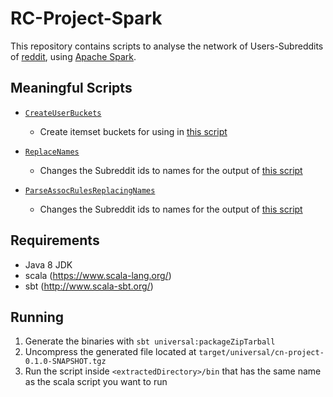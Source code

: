 # RC-Project-Spark

This repository contains scripts to analyse the network of Users-Subreddits of [reddit](reddit.com), using [Apache Spark](https://spark.apache.org/).

## Meaningful Scripts

- [`CreateUserBuckets`](https://github.com/DReigada/CN-Project/blob/master/src/main/scala/part2/CreateUserBuckets.scala)
    * Create itemset buckets for using in [this script](https://github.com/DReigada/RC-Project-Spark/blob/master/src/main/scala/rc/FindSubredditsItemSet.scala)

- [`ReplaceNames`](https://github.com/DReigada/CN-Project/blob/master/src/main/scala/part2/ReplaceNames$.scala)
    * Changes the Subreddit ids to names for the output of [this script](https://github.com/DReigada/RC-Project-Spark/blob/master/src/main/scala/rc/FindSubredditsItemSet.scala)

- [`ParseAssocRulesReplacingNames`](https://github.com/DReigada/CN-Project/blob/master/src/main/scala/part2/ParseAssocRulesReplacingNames$$.scala)
    * Changes the Subreddit ids to names for the output of [this script](https://github.com/DReigada/RC-Project-Spark/blob/master/src/main/scala/rc/GenerateAssociations.scala)

## Requirements
- Java 8 JDK
- scala (https://www.scala-lang.org/)
- sbt (http://www.scala-sbt.org/)
    
    
## Running

1. Generate the binaries with `sbt universal:packageZipTarball`
2. Uncompress the generated file located at `target/universal/cn-project-0.1.0-SNAPSHOT.tgz`
3. Run the script inside `<extractedDirectory>/bin` that has the same name as the scala script you want to run

